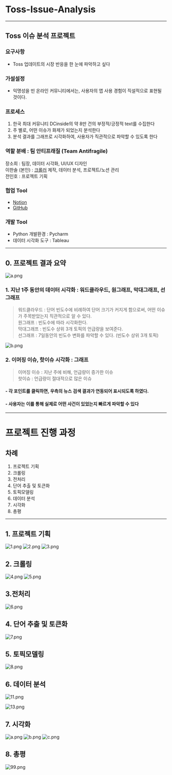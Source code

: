 # Toss-Issue-Analysis

---

## Toss 이슈 분석 프로젝트

### 요구사항  
* Toss 업데이트의 시장 반응을 한 눈에 파악하고 싶다

### 가설설정
* 익명성을 띤 온라인 커뮤니티에서는, 사용자의 앱 사용 경험이 직설적으로 표현될 것이다.

### 프로세스
1. 한국 최대 커뮤니티 DCinside의 약 8만 건의 부정적/긍정적 text를 수집한다
2. 주 별로, 어떤 이슈가 화제가 되었는지 분석한다
3. 분석 결과를 그래프로 시각화하여, 사용자가 직관적으로 파악할 수 있도록 한다

### 역할 분배 : 팀 안티프래질 (Team Antifragile)
장소희 : 팀장, 데이터 시각화, UI/UX 디자인  
이한솔 (본인) : [크롤러](https://github.com/Kain7f1/DC-Crawler) 제작, 데이터 분석, 프로젝트/노션 관리  
전인호 : 프로젝트 기획

### 협업 Tool
* [Notion](https://kain7f1.notion.site/Toss-Image-Enhancement-96a129fbd90f4bf39a94e800fc451e9f)
* [GitHub](https://github.com/Kain7f1/Toss-Issue-Analysis)

### 개발 Tool
* Python 개발환경 : Pycharm 
* 데이터 시각화 도구 : Tableau

---

## 0. 프로젝트 결과 요약

![a.png](image_files%2Fa.png)

### 1. 지난 1주 동안의 데이터 시각화 : 워드클라우드, 원그래프, 막대그래프, 선그래프
> 워드클라우드 : 단어 빈도수에 비례하여 단어 크기가 커지게 함으로써, 어떤 이슈가 주목받았는지 직관적으로 알 수 있다.  
> 원그래프 : 빈도수에 따라 시각화한다.  
> 막대그래프 : 빈도수 상위 3개 토픽의 언급량을 보여준다.  
> 선그래프 : 7일동안의 빈도수 변화를 파악할 수 있다. (빈도수 상위 3개 토픽)

![b.png](image_files%2Fb.png)

### 2. 이머징 이슈, 핫이슈 시각화 : 그래프
> 이머징 이슈 : 지난 주에 비해, 언급량이 증가한 이슈  
> 핫이슈 : 언급량이 절대적으로 많은 이슈
#### - 각 포인트를 클릭하면, 우측의 뉴스 검색 결과가 연동되어 표시되도록 하였다. 
#### - 사용자는 이를 통해 실제로 어떤 사건이 있었는지 빠르게 파악할 수 있다

---

# 프로젝트 진행 과정

## 차례
1. 프로젝트 기획
2. 크롤링
3. 전처리
4. 단어 추출 및 토큰화
5. 토픽모델링
6. 데이터 분석
7. 시각화
8. 총평

---

## 1. 프로젝트 기획
![1.png](image_files%2F1.png)
![2.png](image_files%2F2.png)
![3.png](image_files%2F3.png)

## 2. 크롤링

![4.png](image_files%2F4.png)
![5.png](image_files%2F5.png)

## 3.전처리

![6.png](image_files%2F6.png) 

## 4. 단어 추출 및 토큰화

![7.png](image_files%2F7.png)

## 5. 토픽모델링

![8.png](image_files%2F8.png)

## 6. 데이터 분석

![11.png](image_files%2F11.png)

![13.png](image_files%2F13.png)

## 7. 시각화

![a.png](image_files%2Fa.png)
![b.png](image_files%2Fb.png)
![c.png](image_files%2Fc.png)

## 8. 총평
![99.png](image_files%2F99.png)

